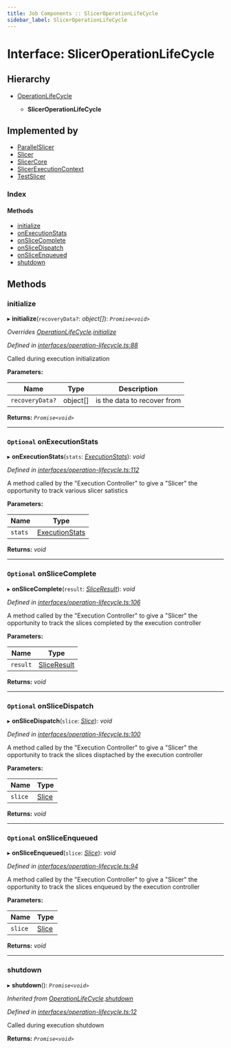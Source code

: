 ```yaml
---
title: Job Components :: SlicerOperationLifeCycle
sidebar_label: SlicerOperationLifeCycle
---
```


# Interface: SlicerOperationLifeCycle

## Hierarchy

* [OperationLifeCycle](operationlifecycle.md)

  * **SlicerOperationLifeCycle**

## Implemented by

* [ParallelSlicer](../classes/parallelslicer.md)
* [Slicer](../classes/slicer.md)
* [SlicerCore](../classes/slicercore.md)
* [SlicerExecutionContext](../classes/slicerexecutioncontext.md)
* [TestSlicer](../classes/testslicer.md)

### Index

#### Methods

* [initialize](sliceroperationlifecycle.md#initialize)
* [onExecutionStats](sliceroperationlifecycle.md#optional-onexecutionstats)
* [onSliceComplete](sliceroperationlifecycle.md#optional-onslicecomplete)
* [onSliceDispatch](sliceroperationlifecycle.md#optional-onslicedispatch)
* [onSliceEnqueued](sliceroperationlifecycle.md#optional-onsliceenqueued)
* [shutdown](sliceroperationlifecycle.md#shutdown)

## Methods

###  initialize

▸ **initialize**(`recoveryData?`: *object[]*): *`Promise<void>`*

*Overrides [OperationLifeCycle](operationlifecycle.md).[initialize](operationlifecycle.md#initialize)*

*Defined in [interfaces/operation-lifecycle.ts:88](https://github.com/terascope/teraslice/blob/6e018493/packages/job-components/src/interfaces/operation-lifecycle.ts#L88)*

Called during execution initialization

**Parameters:**

Name | Type | Description |
------ | ------ | ------ |
`recoveryData?` | object[] | is the data to recover from  |

**Returns:** *`Promise<void>`*

___

### `Optional` onExecutionStats

▸ **onExecutionStats**(`stats`: *[ExecutionStats](executionstats.md)*): *void*

*Defined in [interfaces/operation-lifecycle.ts:112](https://github.com/terascope/teraslice/blob/6e018493/packages/job-components/src/interfaces/operation-lifecycle.ts#L112)*

A method called by the "Execution Controller" to give a "Slicer"
the opportunity to track various slicer satistics

**Parameters:**

Name | Type |
------ | ------ |
`stats` | [ExecutionStats](executionstats.md) |

**Returns:** *void*

___

### `Optional` onSliceComplete

▸ **onSliceComplete**(`result`: *[SliceResult](sliceresult.md)*): *void*

*Defined in [interfaces/operation-lifecycle.ts:106](https://github.com/terascope/teraslice/blob/6e018493/packages/job-components/src/interfaces/operation-lifecycle.ts#L106)*

A method called by the "Execution Controller" to give a "Slicer"
the opportunity to track the slices completed by the execution controller

**Parameters:**

Name | Type |
------ | ------ |
`result` | [SliceResult](sliceresult.md) |

**Returns:** *void*

___

### `Optional` onSliceDispatch

▸ **onSliceDispatch**(`slice`: *[Slice](slice.md)*): *void*

*Defined in [interfaces/operation-lifecycle.ts:100](https://github.com/terascope/teraslice/blob/6e018493/packages/job-components/src/interfaces/operation-lifecycle.ts#L100)*

A method called by the "Execution Controller" to give a "Slicer"
the opportunity to track the slices disptached by the execution controller

**Parameters:**

Name | Type |
------ | ------ |
`slice` | [Slice](slice.md) |

**Returns:** *void*

___

### `Optional` onSliceEnqueued

▸ **onSliceEnqueued**(`slice`: *[Slice](slice.md)*): *void*

*Defined in [interfaces/operation-lifecycle.ts:94](https://github.com/terascope/teraslice/blob/6e018493/packages/job-components/src/interfaces/operation-lifecycle.ts#L94)*

A method called by the "Execution Controller" to give a "Slicer"
the opportunity to track the slices enqueued by the execution controller

**Parameters:**

Name | Type |
------ | ------ |
`slice` | [Slice](slice.md) |

**Returns:** *void*

___

###  shutdown

▸ **shutdown**(): *`Promise<void>`*

*Inherited from [OperationLifeCycle](operationlifecycle.md).[shutdown](operationlifecycle.md#shutdown)*

*Defined in [interfaces/operation-lifecycle.ts:12](https://github.com/terascope/teraslice/blob/6e018493/packages/job-components/src/interfaces/operation-lifecycle.ts#L12)*

Called during execution shutdown

**Returns:** *`Promise<void>`*
